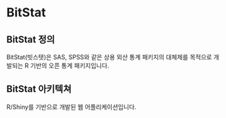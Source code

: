 # BitStat

## BitStat 정의
BitStat(빗스탯)은 SAS, SPSS와 같은 상용 외산 통계 패키지의 대체제를 목적으로 개발되는 R 기반의 오픈 통계 패키지입니다.

## BitStat 아키텍쳐
R/Shiny를 기반으로 개발된 웹 어플리케이션입니다.
